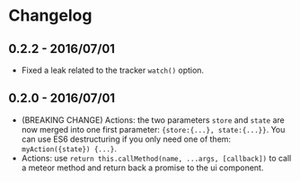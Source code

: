 # Changelog

## 0.2.2 - 2016/07/01

 - Fixed a leak related to the tracker `watch()` option.

## 0.2.0 - 2016/07/01

 - (BREAKING CHANGE) Actions: the two parameters `store` and `state` are now merged into one first parameter: `{store:{...}, state:{...}}`. You can use ES6 destructuring if you only need one of them: `myAction({state}) {...}`.
 - Actions: use `return this.callMethod(name, ...args, [callback])` to call a meteor method and return back a promise to the ui component.
